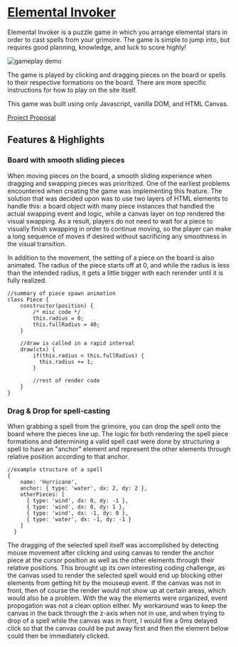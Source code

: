 # [Elemental Invoker](https://bmzhu2.github.io/Elemental-Invoker/)

Elemental Invoker is a puzzle game in which you arrange elemental stars in order to cast spells from your grimoire. The game is simple to jump into, but requires good planning, knowledge, and luck to score highly!

![gameplay demo](images/spellcast-large.gif)

The game is played by clicking and dragging pieces on the board or spells to their respective formations on the board. There are more specific instructions for how to play on the site itself.

This game was built using only Javascript, vanilla DOM, and HTML Canvas.

[Project Proposal](docs/proposal.md)

## Features & Highlights

### Board with smooth sliding pieces

When moving pieces on the board, a smooth sliding experience when dragging and swapping pieces was prioritized. One of the earliest problems encountered when creating the game was implementing this feature. The solution that was decided upon was to use two layers of HTML elements to handle this: a board object with many piece instances that handled the actual swapping event and logic, while a canvas layer on top rendered the visual swapping. As a result, players do not need to wait for a piece to visually finish swapping in order to continue moving, so the player can make a long sequence of moves if desired without sacrificing any smoothness in the visual transition.

In addition to the movement, the setting of a piece on the board is also animated. The radius of the piece starts off at 0, and while the radius is less than the intended radius, it gets a little bigger with each rerender until it is fully realized.

```
//summary of piece spawn animation
class Piece {
    constructor(position) {
        /* misc code */
        this.radius = 0;
        this.fullRadius = 40;
    }
    
    //draw is called in a rapid interval
    draw(ctx) {
        if(this.radius < this.fullRadius) {
          this.radius += 1;
        }
        
        //rest of render code
    }
}
```

### Drag & Drop for spell-casting

When grabbing a spell from the grimoire, you can drop the spell onto the board where the pieces line up. The logic for both rendering the spell piece formations and determining a valid spell cast were done by structuring a spell to have an "anchor" element and represent the other elements through relative position according to that anchor.

```
//example structure of a spell
{
    name: 'Hurricane',
    anchor: { type: 'water', dx: 2, dy: 2 },
    otherPieces: [
      { type: 'wind', dx: 0, dy: -1 },
      { type: 'wind', dx: 0, dy: 1 },
      { type: 'wind', dx: -1, dy: 0 },
      { type: 'water', dx: -1, dy: -1 }
    ]
  }
```

The dragging of the selected spell itself was accomplished by detecting mouse movement after clicking and using canvas to render the anchor piece at the cursor position as well as the other elements through their relative positions. This brought up its own interesting coding challenge, as the canvas used to render the selected spell would end up blocking other elements from getting hit by the mouseup event. If the canvas was not in front, then of course the render would not show up at certain areas, which would also be a problem. With the way the elements were organized, event propogation was not a clean option either. My workaround was to keep the canvas in the back through the z-axis when not in use, and when trying to drop of a spell while the canvas was in front, I would fire a 0ms delayed click so that the canvas could be put away first and then the element below could then be immediately clicked.

